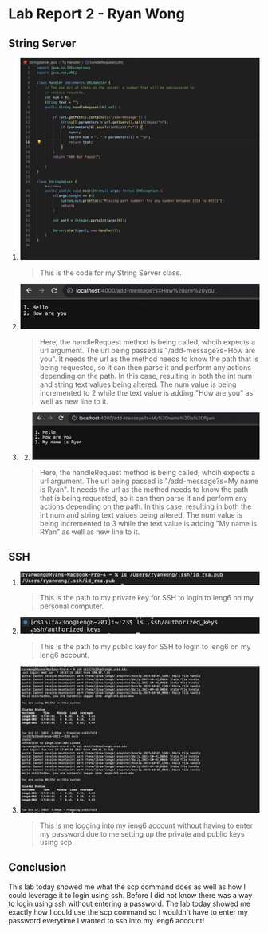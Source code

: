 # Lab Report 2 - Ryan Wong
## String Server
1. ![Image](Code.png)
    > This is the code for my String Server class.
2. ![Image](add-message1.png)
    > Here, the handleRequest method is being called, whcih expects a url argument. The url being passed is "/add-message?s=How are you". It needs the url as the method needs to know the path that is being requested, so it can then parse it and perform any actions depending on the path. In this case, resulting in both the int num and string text values being altered. The num value is being incremented to 2 while the text value is adding "How are you" as well as new line to it.
3. 2. ![Image](add-message-2.png)
    > Here, the handleRequest method is being called, whcih expects a url argument. The url being passed is "/add-message?s=My name is Ryan". It needs the url as the method needs to know the path that is being requested, so it can then parse it and perform any actions depending on the path. In this case, resulting in both the int num and string text values being altered. The num value is being incremented to 3 while the text value is adding "My name is RYan" as well as new line to it.

## SSH
1. ![Image](private.png)
    > This is the path to my private key for SSH to login to ieng6 on my personal computer.
2. ![Image](public.png)
    > This is the path to my public key for SSH to login to ieng6 on my ieng6 account.
3. ![Image](login.png)
    > This is me logging into my ieng6 account without having to enter my password due to me setting up the private and public keys using scp.

## Conclusion
This lab today showed me what the scp command does as well as how I could leverage it to login using ssh. Before I did not know there was a way to login using ssh without entering a password. The lab today showed me exactly how I could use the scp command so I wouldn't have to enter my password everytime I wanted to ssh into my ieng6 account!